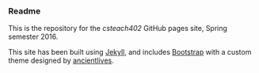 ### Readme

This is the repository for the *csteach402* GitHub pages site, Spring semester 2016.

This site has been built using [Jekyll](http://jekyllrb.com), and includes [Bootstrap](http://getbootstrap.com) with
a custom theme designed by [ancientlives](http://ancientlives.github.io).
